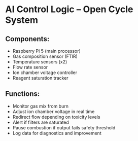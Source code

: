 # AI Control Logic – Open Cycle System

## Components:
- Raspberry Pi 5 (main processor)
- Gas composition sensor (FTIR)
- Temperature sensors (x2)
- Flow rate sensor
- Ion chamber voltage controller
- Reagent saturation tracker

## Functions:
- Monitor gas mix from burn
- Adjust ion chamber voltage in real time
- Redirect flow depending on toxicity levels
- Alert if filters are saturated
- Pause combustion if output fails safety threshold
- Log data for diagnostics and improvement
